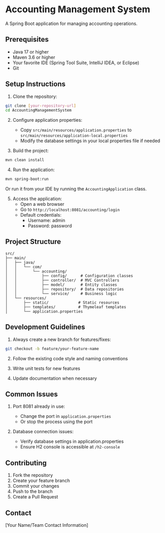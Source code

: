 # Accounting Management System

A Spring Boot application for managing accounting operations.

## Prerequisites

- Java 17 or higher
- Maven 3.6 or higher
- Your favorite IDE (Spring Tool Suite, IntelliJ IDEA, or Eclipse)
- Git

## Setup Instructions

1. Clone the repository:
```bash
git clone [your-repository-url]
cd AccountingManagementSystem
```

2. Configure application properties:
   - Copy `src/main/resources/application.properties` to `src/main/resources/application-local.properties`
   - Modify the database settings in your local properties file if needed

3. Build the project:
```bash
mvn clean install
```

4. Run the application:
```bash
mvn spring-boot:run
```

Or run it from your IDE by running the `AccountingApplication` class.

5. Access the application:
   - Open a web browser
   - Go to `http://localhost:8081/accounting/login`
   - Default credentials:
     - Username: admin
     - Password: password

## Project Structure

```
src/
├── main/
│   ├── java/
│   │   └── com/
│   │       └── accounting/
│   │           ├── config/      # Configuration classes
│   │           ├── controller/  # MVC Controllers
│   │           ├── model/       # Entity classes
│   │           ├── repository/  # Data repositories
│   │           └── service/     # Business logic
│   └── resources/
│       ├── static/             # Static resources
│       ├── templates/          # Thymeleaf templates
│       └── application.properties
```

## Development Guidelines

1. Always create a new branch for features/fixes:
```bash
git checkout -b feature/your-feature-name
```

2. Follow the existing code style and naming conventions

3. Write unit tests for new features

4. Update documentation when necessary

## Common Issues

1. Port 8081 already in use:
   - Change the port in `application.properties`
   - Or stop the process using the port

2. Database connection issues:
   - Verify database settings in application.properties
   - Ensure H2 console is accessible at `/h2-console`

## Contributing

1. Fork the repository
2. Create your feature branch
3. Commit your changes
4. Push to the branch
5. Create a Pull Request

## Contact

[Your Name/Team Contact Information]
